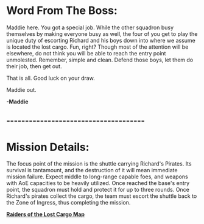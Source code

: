# Word From The Boss:

Maddie here. You got a special job. While the other squadron busy themselves by making everyone busy as well, the four of you get to play the unique duty of escorting Richard and his boys down into where we assume is located the lost cargo. Fun, right? Though most of the attention will be elsewhere, do not think you will be able to reach the entry point unmolested. Remember, simple and clean. Defend those boys, let them do their job, then get out.

That is all. Good luck on your draw.

Maddie out.

**-Maddie**

## -------------------------------------
# Mission Details:

The focus point of the mission is the shuttle carrying Richard's Pirates. Its survival is tantamount, and the destruction of it will mean immediate mission failure. Expect middle to long-range capable foes, and weapons with AoE capacities to be heavily utilized. Once reached the base's entry point, the squadron must hold and protect it for up to three rounds. Once Richard's pirates collect the cargo, the team must escort the shuttle back to the Zone of Ingress, thus completing the mission.

[**Raiders of the Lost Cargo Map**]()